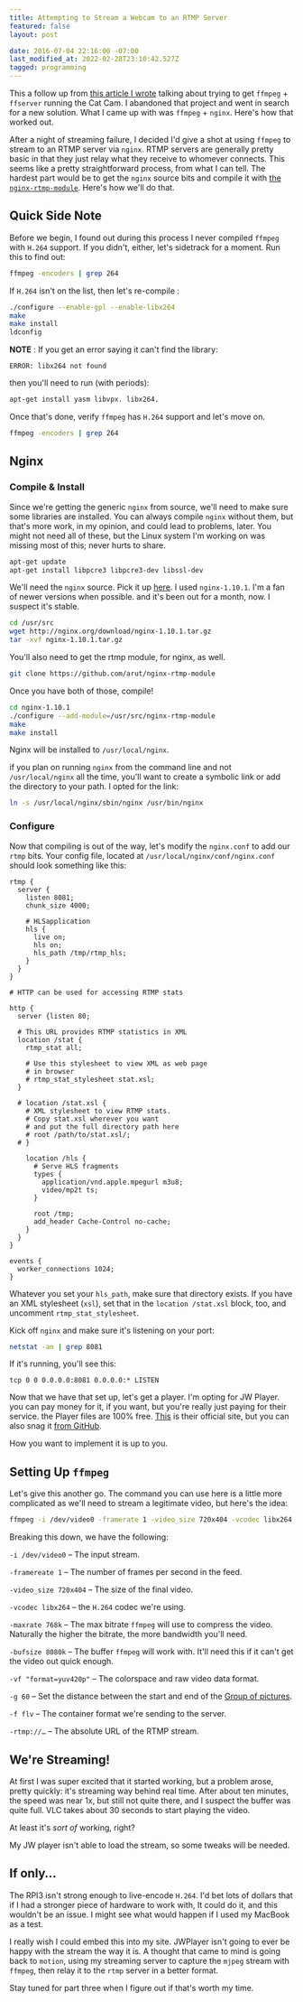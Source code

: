 ```yaml
---
title: Attempting to Stream a Webcam to an RTMP Server
featured: false
layout: post

date: 2016-07-04 22:16:00 -07:00
last_modified_at: 2022-02-28T23:10:42.527Z
tagged: programming
---
```


This a follow up from [this article I wrote](/fighting-ffmpeg/) talking about trying to get `ffmpeg` + `ffserver` running the Cat Cam. I abandoned that project and went in search for a new solution. What I came up with was `ffmpeg` + `nginx`. Here's how that worked out.

After a night of streaming failure, I decided I'd give a shot at using `ffmpeg` to stream to an RTMP server via `nginx`. RTMP servers are generally pretty basic in that they just relay what they receive to whomever connects. This seems like a pretty straightforward process, from what I can tell. The hardest part would be to get the `nginx` source bits and compile it with [the `nginx-rtmp-module`](https://github.com/arut/nginx-rtmp-module). Here's how we'll do that.

## Quick Side Note

Before we begin, I found out during this process I never compiled `ffmpeg` with `H.264` support. If you didn't, either, let's sidetrack for a moment. Run this to find out:

```sh
ffmpeg -encoders | grep 264
```

If `H.264` isn't on the list, then let's re-compile :

```sh
./configure --enable-gpl --enable-libx264
make
make install
ldconfig
```

**NOTE** : If you get an error saying it can't find the library:

```
ERROR: libx264 not found
```

then you'll need to run (with periods):

```sh
apt-get install yasm libvpx. libx264.
```

Once that's done, verify `ffmpeg` has `H.264` support and let's move on.

```sh
ffmpeg -encoders | grep 264
```

## Nginx

### Compile & Install

Since we're getting the generic `nginx` from source, we'll need to make sure some libraries are installed. You can always compile `nginx` without them, but that's more work, in my opinion, and could lead to problems, later. You might not need all of these, but the Linux system I'm working on was missing most of this; never hurts to share.

```sh
apt-get update
apt-get install libpcre3 libpcre3-dev libssl-dev
```

We'll need the `nginx` source. Pick it up [here](http://nginx.org/download/). I used `nginx-1.10.1`. I'm a fan of newer versions when possible. and it's been out for a month, now. I suspect it's stable.

```sh
cd /usr/src
wget http://nginx.org/download/nginx-1.10.1.tar.gz
tar -xvf nginx-1.10.1.tar.gz
```

You'll also need to get the rtmp module, for nginx, as well.

```sh
git clone https://github.com/arut/nginx-rtmp-module
```

Once you have both of those, compile!

```sh
cd nginx-1.10.1
./configure --add-module=/usr/src/nginx-rtmp-module
make
make install
```

Nginx will be installed to `/usr/local/nginx`.

if you plan on running `nginx` from the command line and not `/usr/local/nginx` all the time, you'll want to create a symbolic link or add the directory to your path. I opted for the link:

```sh
ln -s /usr/local/nginx/sbin/nginx /usr/bin/nginx
```

### Configure

Now that compiling is out of the way, let's modify the `nginx.conf` to add our `rtmp` bits. Your config file, located at `/usr/local/nginx/conf/nginx.conf` should look something like this:

```
rtmp {
  server {
    listen 8081;
    chunk_size 4000;
    
    # HLSapplication 
    hls {
      live on;
      hls on;
      hls_path /tmp/rtmp_hls;
    }
  }
}
  
# HTTP can be used for accessing RTMP stats

http {
  server {listen 80;
  
  # This URL provides RTMP statistics in XML
  location /stat {
    rtmp_stat all;
    
    # Use this stylesheet to view XML as web page
    # in browser
    # rtmp_stat_stylesheet stat.xsl;
  }
  
  # location /stat.xsl {
    # XML stylesheet to view RTMP stats.
    # Copy stat.xsl wherever you want
    # and put the full directory path here
    # root /path/to/stat.xsl/;
  # }
    
    location /hls {
      # Serve HLS fragments
      types {
        application/vnd.apple.mpegurl m3u8;
        video/mp2t ts;
      }
      
      root /tmp;
      add_header Cache-Control no-cache;
    }
  }
}

events { 
  worker_connections 1024; 
}
```

Whatever you set your `hls_path`, make sure that directory exists. If you have an XML stylesheet (`xsl`), set that in the `location /stat.xsl` block, too, and uncomment `rtmp_stat_stylesheet`.

Kick off `nginx` and make sure it's listening on your port:

```sh
netstat -an | grep 8081
```

If it's running, you'll see this:

```
tcp 0 0 0.0.0.0:8081 0.0.0.0:* LISTEN
```

Now that we have that set up, let's get a player. I'm opting for JW Player. you can pay money for it, if you want, but you're really just paying for their service. the Player files are 100% free. [This](https://www.jwplayer.com/pricing/) is their official site, but you can also snag it [from GitHub](https://github.com/jwplayer/jwplayer).

How you want to implement it is up to you.

## Setting Up `ffmpeg`

Let's give this another go. The command you can use here is a little more complicated as we'll need to stream a legitimate video, but here's the idea:

```sh
ffmpeg -i /dev/video0 -framerate 1 -video_size 720x404 -vcodec libx264 -maxrate 768k -bufsize 8080k -vf "format=yuv420p" -g 60 -f flv rtmp://example.com:8081/hls/live
```

Breaking this down, we have the following:

`-i /dev/video0` – The input stream.

`-framereate 1` – The number of frames per second in the feed.

`-video_size 720x404` – The size of the final video.

`-vcodec libx264` – the `H.264` codec we're using.

`-maxrate 768k` – The max bitrate `ffmpeg` will use to compress the video. Naturally the higher the bitrate, the more bandwidth you'll need.

`-bufsize 8080k` – The buffer `ffmpeg` will work with. It'll need this if it can't get the video out quick enough.

`-vf "format=yuv420p"` – The colorspace and raw video data format.

`-g 60` – Set the distance between the start and end of the [Group of pictures](https://en.wikipedia.org/wiki/Group_of_pictures).

`-f flv` – The container format we're sending to the server.

`-rtmp://…` – The absolute URL of the RTMP stream.

## We're Streaming!

At first I was super excited that it started working, but a problem arose, pretty quickly: it's streaming way behind real time. After about ten minutes, the speed was near 1x, but still not quite there, and I suspect the buffer was quite full. VLC takes about 30 seconds to start playing the video.

At least it's _sort of_ working, right?

My JW player isn't able to load the stream, so some tweaks will be needed.

## If only…

The RPI3 isn't strong enough to live-encode `H.264`. I'd bet lots of dollars that if I had a stronger piece of hardware to work with, It could do it, and this wouldn't be an issue. I might see what would happen if I used my MacBook as a test.

I really wish I could embed this into my site. JWPlayer isn't going to ever be happy with the stream the way it is. A thought that came to mind is going back to `motion`, using my streaming server to capture the `mjpeg` stream with `ffmpeg`, then relay it to the `rtmp` server in a better format.

Stay tuned for part three when I figure out if that's worth my time.

